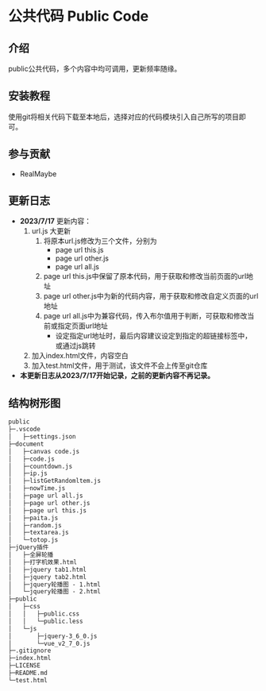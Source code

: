# 公共代码 Public Code

## 介绍

public公共代码，多个内容中均可调用，更新频率随缘。

## 安装教程

使用git将相关代码下载至本地后，选择对应的代码模块引入自己所写的项目即可。

## 参与贡献

- RealMaybe

## 更新日志

- **2023/7/17**
    更新内容：
    1. url.js 大更新
        1. 将原本url.js修改为三个文件，分别为
            - page url this.js
            - page url other.js
            - page url all.js
        2. page url this.js中保留了原本代码，用于获取和修改当前页面的url地址
        3. page url other.js中为新的代码内容，用于获取和修改自定义页面的url地址
        4. page url all.js中为兼容代码，传入布尔值用于判断，可获取和修改当前或指定页面url地址
            - 设定指定url地址时，最后内容建议设定到指定的超链接标签中，或通过js跳转
    2. 加入index.html文件，内容空白
    3. 加入test.html文件，用于测试，该文件不会上传至git仓库
- **本更新日志从2023/7/17开始记录，之前的更新内容不再记录。**

## 结构树形图

```txt
public
├─.vscode
│   ├─settings.json
├─document
│   ├─canvas code.js
│   ├─code.js
│   ├─countdown.js
│   ├─ip.js
│   ├─listGetRandomltem.js
│   ├─nowTime.js
│   ├─page url all.js
│   ├─page url other.js
│   ├─page url this.js
│   ├─paita.js
│   ├─random.js
│   ├─textarea.js
│   └─totop.js
├─jQuery插件
│   ├─全屏轮播
│   ├─打字机效果.html
│   ├─jquery tab1.html
│   ├─jquery tab2.html
│   ├─jquery轮播图 - 1.html
│   └─jquery轮播图 - 2.html
├─public
│   ├─css
│   │   ├─public.css
│   │   └─public.less
│   └─js
│       ├─jquery-3_6_0.js
│       └─vue_v2_7_0.js
├─.gitignore
├─index.html
├─LICENSE
├─README.md
└─test.html
```
